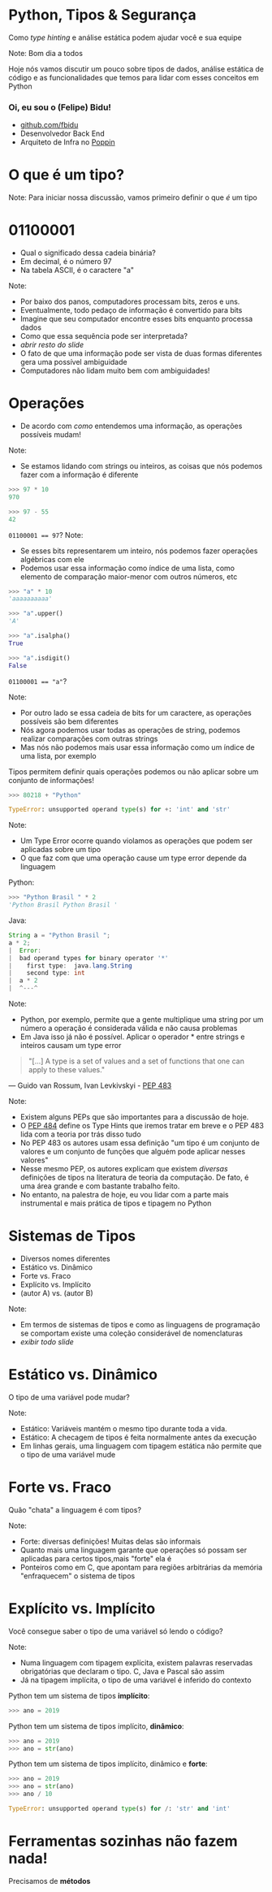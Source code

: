 # Python, Tipos & Segurança
Como _type hinting_ e análise estática podem ajudar você e sua equipe <!-- .element: class="small" -->

Note:
Bom dia a todos <etc>

Hoje nós vamos discutir um pouco sobre tipos de dados, análise estática de código
e as funcionalidades que temos para lidar com esses conceitos em Python



### Oi, eu sou o (Felipe) Bidu!

* [github.com/fbidu](https://github.com/fbidu)
* Desenvolvedor Back End
* Arquiteto de Infra no [Poppin](https://poppin.app)



# O que é um tipo?
Note:
Para iniciar nossa discussão, vamos primeiro definir o que  _é_ um tipo



# 01100001
- Qual o significado dessa cadeia binária? <!-- .element: class="fragment" data-fragment-index="2" -->
- Em decimal, é o número 97  <!-- .element: class="fragment" data-fragment-index="3" -->
- Na tabela ASCII, é o caractere "a"  <!-- .element: class="fragment" data-fragment-index="4" -->

Note:
* Por baixo dos panos, computadores processam bits, zeros e uns.
* Eventualmente, todo pedaço de informação é convertido para bits
* Imagine que seu computador encontre esses bits enquanto processa dados
* Como que essa sequência pode ser interpretada?
* _abrir resto do slide_
* O fato de que uma informação pode ser vista de duas formas diferentes gera
uma possível ambiguidade
* Computadores não lidam muito bem com ambiguidades!



# Operações

* De acordo com _como_ entendemos uma informação, as operações possíveis
mudam!

Note:
* Se estamos lidando com strings ou inteiros, as coisas que nós podemos
fazer com a informação é diferente



```python
>>> 97 * 10
970

>>> 97 - 55
42

```
`01100001 == 97`? 
Note:
* Se esses bits representarem um inteiro, nós podemos fazer operações algébricas
com ele
* Podemos usar essa informação como índice de uma lista, como elemento de comparação
maior-menor com outros números, etc


```python
>>> "a" * 10
'aaaaaaaaaa'

>>> "a".upper()
'A'

>>> "a".isalpha()
True

>>> "a".isdigit()
False
```
`01100001 == "a"`?

Note:
* Por outro lado se essa cadeia de bits for um caractere, as operações possíveis
são bem diferentes
* Nós agora podemos usar todas as operações de string, podemos realizar comparações
com outras strings
* Mas nós não podemos mais usar essa informação como um índice de uma lista, por
exemplo



Tipos permitem definir quais operações podemos ou não aplicar sobre um conjunto de informações!


```python
>>> 80218 + "Python"

TypeError: unsupported operand type(s) for +: 'int' and 'str'
```

Note:
* Um Type Error ocorre quando violamos as operações que podem ser aplicadas sobre um tipo
* O que faz com que uma operação cause um type error depende da linguagem


Python:
```python
>>> "Python Brasil " * 2
'Python Brasil Python Brasil '
```
Java:
```java
String a = "Python Brasil ";
a * 2;
|  Error:
|  bad operand types for binary operator '*'
|    first type:  java.lang.String
|    second type: int
|  a * 2
|  ^---^

```
Note:
* Python, por exemplo, permite que a gente multiplique uma string por um número
a operação é considerada válida e não causa problemas
* Em Java isso já não é possível. Aplicar o operador * entre strings e inteiros
causam um type error


> "[...] A type is a set of values and a set of functions that one can apply to these values."

― Guido van Rossum, Ivan Levkivskyi - [PEP 483](https://www.python.org/dev/peps/pep-0483/#background)

Note:
* Existem alguns PEPs que são importantes para a discussão de hoje. 
* O [PEP 484](https://www.python.org/dev/peps/pep-0484/) define os Type Hints
que iremos tratar em breve e o PEP 483 lida com a teoria por trás disso tudo
* No PEP 483 os autores usam essa definição "um tipo é um conjunto de valores
e um conjunto de funções que alguém pode aplicar nesses valores"
* Nesse mesmo PEP, os autores explicam que existem _diversas_ definições de tipos
na literatura de teoria da computação. De fato, é uma área grande e com bastante
trabalho feito.
* No entanto, na palestra de hoje, eu vou lidar com a parte mais instrumental e
mais prática de tipos e tipagem no Python



# Sistemas de Tipos
* Diversos nomes diferentes 
* Estático vs. Dinâmico <!-- .element: class="fragment" data-fragment-index="3" -->
* Forte vs. Fraco <!-- .element: class="fragment" data-fragment-index="4" -->
* Explícito vs. Implícito <!-- .element: class="fragment" data-fragment-index="5" -->
* (autor A) vs. (autor B) <!-- .element: class="fragment" data-fragment-index="6" -->

Note:
* Em termos de sistemas de tipos e como as linguagens de programação se comportam
existe uma coleção considerável de nomenclaturas
* _exibir todo slide_


# Estático vs. Dinâmico
O tipo de uma variável pode mudar?<!-- .element: class="small -->

Note:
* Estático: Variáveis mantém o mesmo tipo durante toda a vida.
* Estático: A checagem de tipos é feita normalmente antes da execução
* Em linhas gerais, uma linguagem com tipagem estática não permite que o tipo
de uma variável mude


# Forte vs. Fraco
Quão "chata" a linguagem é com tipos? <!-- .element: class="small -->

Note:
* Forte: diversas definições! Muitas delas são informais
* Quanto mais uma linguagem garante que operações só possam ser aplicadas para certos tipos,mais "forte" ela é
* Ponteiros como em C, que apontam para regiões arbitrárias da memória "enfraquecem" o sistema de tipos


# Explícito vs. Implícito
Você consegue saber o tipo de uma variável só lendo o código? <!-- .element: class="small -->

Note:
* Numa linguagem com tipagem explícita, existem palavras reservadas obrigatórias
que declaram o tipo. C, Java e Pascal são assim
* Já na tipagem implícita, o tipo de uma variável é inferido do contexto



Python tem um sistema de tipos **implícito**:
```python
>>> ano = 2019
```


Python tem um sistema de tipos implícito, **dinâmico**:
```python
>>> ano = 2019
>>> ano = str(ano)
```


Python tem um sistema de tipos implícito, dinâmico e **forte**:
```python
>>> ano = 2019
>>> ano = str(ano)
>>> ano / 10

TypeError: unsupported operand type(s) for /: 'str' and 'int'
```



# Ferramentas sozinhas não fazem nada!
Precisamos de **métodos** <!-- .element: class="small -->
